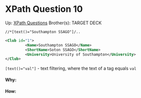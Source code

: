 # XPath Question 10

Up: [XPath Questions](xpath_questions)
Brother(s):
TARGET DECK

```
//*[text()="Southampton SSAGO"]/..
```

```xml
<Club id="1">
         <Name>Southampton SSAGO</Name>
         <ShortName>Soton SSAGO</ShortName>
         <University>University of Southampton</University>
</Club>
```

`[text()="val"]` - text filtering, where the text of a tag equals `val`































#### Why:
#### How:









